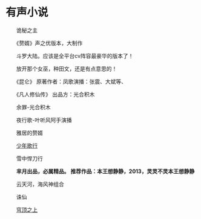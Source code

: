 # 有声小说

　　诡秘之主

　　《赘婿》声之优版本，大制作

　　斗罗大陆。应该是全平台cv阵容最豪华的版本了！

　　放开那个女巫，种田文，还是有点意思的！

　　《昆仑》 原著作者：凤歌演播：张震、大斌等、

　　《凡人修仙传》 出品方：光合积木

　　余罪-光合积木

　　夜行歌-叶听风阿手演播

　　雅居的赘婿

　　[少年歌行](https://www.zhihu.com/search?q=%E5%B0%91%E5%B9%B4%E6%AD%8C%E8%A1%8C&search_source=Entity&hybrid_search_source=Entity&hybrid_search_extra=%7B%22sourceType%22%3A%22answer%22%2C%22sourceId%22%3A1508320941%7D)

　　雪中悍刀行

　　**芈月出品，必属精品。 推荐作品：本王想静静，2013，灵灵不灵本王想静静**

　　云天河，海风神组合

　　诛仙

　　[穹顶之上](https://www.zhihu.com/search?q=%E7%A9%B9%E9%A1%B6%E4%B9%8B%E4%B8%8A&search_source=Entity&hybrid_search_source=Entity&hybrid_search_extra=%7B%22sourceType%22%3A%22answer%22%2C%22sourceId%22%3A1508320941%7D)

